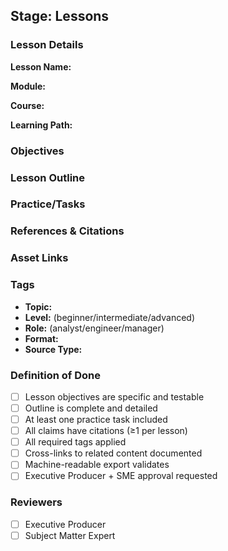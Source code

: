 ## Stage: Lessons

### Lesson Details
<!-- Provide lesson details -->

**Lesson Name:**

**Module:**

**Course:**

**Learning Path:**

### Objectives
<!-- Specific, measurable learning objectives -->

### Lesson Outline
<!-- Detailed lesson structure -->

### Practice/Tasks
<!-- Hands-on practice activities -->

### References & Citations
<!-- All sources used -->

### Asset Links
<!-- Links to related YouTube videos and blog posts -->

### Tags
<!-- Required tags per CONSTITUTION.md -->
- **Topic:**
- **Level:** (beginner/intermediate/advanced)
- **Role:** (analyst/engineer/manager)
- **Format:**
- **Source Type:**

### Definition of Done
- [ ] Lesson objectives are specific and testable
- [ ] Outline is complete and detailed
- [ ] At least one practice task included
- [ ] All claims have citations (≥1 per lesson)
- [ ] All required tags applied
- [ ] Cross-links to related content documented
- [ ] Machine-readable export validates
- [ ] Executive Producer + SME approval requested

### Reviewers
- [ ] Executive Producer
- [ ] Subject Matter Expert
